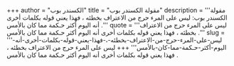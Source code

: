 +++
author = "الكسندر بوب"
title = "مقولة الكسندر بوب"
description = '''مقولة الكسندر بوب: ليس على المرء حرج من الاعتراف بخطئه ، فهذا يعني قوله بكلمات أخرى أنه اليوم أكثر حـكمة مما كان بالأمس .'''
quote = '''ليس على المرء حرج من الاعتراف بخطئه ، فهذا يعني قوله بكلمات أخرى أنه اليوم أكثر حـكمة مما كان بالأمس .'''
slug = '''ليس-على-المرء-حرج-من-الاعتراف-بخطئه-،-فهذا-يعني-قوله-بكلمات-أخرى-أنه-اليوم-أكثر-حـكمة-مما-كان-بالأمس'''
+++
ليس على المرء حرج من الاعتراف بخطئه ، فهذا يعني قوله بكلمات أخرى أنه اليوم أكثر حـكمة مما كان بالأمس .
